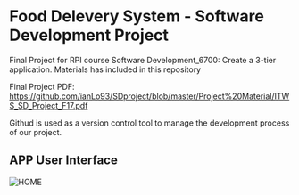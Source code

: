 # Food Delevery System - Software Development Project

Final Project for RPI course Software Development_6700: Create a 3-tier application. Materials has included in this repository

Final Project PDF: https://github.com/ianLo93/SDproject/blob/master/Project%20Material/ITWS_SD_Project_F17.pdf

Githud is used as a version control tool to manage the development process of our project. 

## APP User Interface

![HOME](https://image.ibb.co/iARYFR/We_Chat_Image_20171216003111.png)
